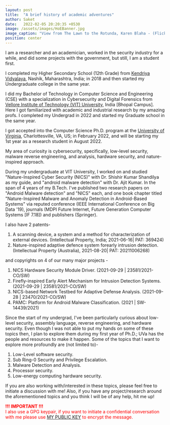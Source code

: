 ```yaml
---
layout: post
title:  "A brief history of academic adventures"
author: Saket
date:   2022-02-05 20:20:35 +0530
image: /assets/images/HoEBanner.jpg
image_caption: "View from The Lawn to the Rotunda, Karen Blaha - (Flickr)"
position: center
---
```

I am a researcher and an academician, worked in the security industry for a while, and did some projects with the government, but still, I am a student first.

I completed my Higher Secondary School (12th Grade) from <a class="link" href="https://en.wikipedia.org/wiki/Kendriya_Vidyalaya_Sangathan">Kendriya Vidyalaya</a>, Nashik, Maharashtra, India; in 2018 and then started my Undergraduate college in the same year.

I did my Bachelor of Technology in Computer Science and Engineering (CSE) with a specialization in Cybersecurity and Digital Forensics from <a class="link" href="https://vitbhopal.ac.in/">Vellore Institute of Technology (VIT) University</a>, India [Bhopal Campus]. Here I got familiarized with academic and industrial research by my amazing profs. 
I completed my Undergrad in 2022 and started my Graduate school in the same year.

I got accepted into the Computer Science Ph.D. program at the <a class="link" href="https://www.virginia.edu/">University of Virginia</a>, Charlottesville, VA, US; in February 2022, and will be starting my 1st year as a research student in August 2022. 


My area of curiosity is cybersecurity, specifically, low-level security, malware reverse engineering, and analysis, hardware security, and nature-inspired approach.

During my undergraduate at VIT University, I worked on and studied "Nature-Inspired Cyber Security (NICS)" with Dr. Shishir Kumar Shandilya as my guide, and "android malware detection" with Dr. Ajit Kumar. In the span of 4 years of my B.Tech. I've published two research papers on "Android Malware detection" and "NICS" each, and one book chapter titled "Nature-Inspired Malware and Anomaly Detection in Android-Based Systems" via reputed conference (IEEE International Conference on Big Data '19), journals (MDPI Future Internet, Future Generation Computer Systems [IF 7.18]) and publishers (Springer).
<!--more-->

I also have 2 patents-
<p style="text-align: left;">
<ol>
<li> A scanning device, a system and a method for characterization of external devices. (Intellectual Property, India; 2021-06-16| PAT: 369424)</li>
<li> Nature-inspired adaptive defence system forearly intrusion detection. (Intellectual Property (Australia), 2021-08-20| PAT: 20211006268)</li>
</ol>
</p>
and copyrights on 4 of our many major projects -
<p style="text-align: left;">
<ol>
<li>NICS Hardware Security Module Driver. (2021-09-29 | 23581/2021-CO/SW)</li>
<li>Firefly-inspired Early Alert Mechanism for Intrusion Detection Systems. (2021-09-29 | 23581/2021-CO/SW)</li>
<li>NICS-based Network Testbed for Adaptive Defense Analysis. (2021-09-28 | 23470/2021-CO/SW)</li>
<li>PAMC: Platform for Android Malware Classification. (2021 | SW-14439/2021)</li>
</ol>
</p>

Since the start of my undergrad, I've been particularly curious about low-level security, assembly language, reverse engineering, and hardware security. Even though I was not able to put my hands on some of these topics then, I plan to explore them during my first year of Ph.D.; UVa has the people and resources to make it happen.
Some of the topics that I want to explore more profoundly are (not limited to)-
1. Low-Level software security.
2. Sub Ring-0 Security and Privilege Escalation.
3. Malware Detection and Analysis.
4. Processor security.
5. Low-energy computing hardware security.

If you are also working with/interested in these topics, please feel free to initiate a discussion with me!
Also, if you have any project/research around the aforementioned topics and you think I will be of any help, hit me up!
<p style="color: red;"><strong>!!! IMPORTANT !!!</strong>
<br>
I also use a GPG keypair, if you want to initiate a confidential conversation with me please use <a class="link" href="/pubkey.html">MY PUBLIC KEY</a> to encrypt the message.</p>